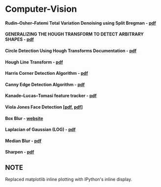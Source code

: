 # Computer-Vision

#### Rudin–Osher–Fatemi Total Variation Denoising using Split Bregman - [pdf](http://www.ipol.im/pub/art/2012/g-tvd/article_lr.pdf)
#### GENERALIZING THE HOUGH TRANSFORM TO DETECT ARBITRARY SHAPES - [pdf](https://pdfs.semanticscholar.org/2c8c/97918a24c26da7c949a7d6aaf3201d9d9cf9.pdf)
#### Circle Detection Using Hough Transforms Documentation - [pdf](https://www.borovicka.org/files/research/bristol/hough-report.pdf)
#### Hough Line Transform - [pdf](http://web.ipac.caltech.edu/staff/fmasci/home/astro_refs/HoughTrans_lines_09.pdf)
#### Harris Corner Detection Algorithm - [pdf](http://www.cse.psu.edu/~rtc12/CSE486/lecture06.pdf)
#### Canny Edge Detection Algorithm - [pdf](http://www.cse.iitd.ernet.in/~pkalra/col783/canny.pdf)
#### Kanade–Lucas–Tomasi feature tracker - [pdf](http://web.yonsei.ac.kr/jksuhr/articles/Kanade-Lucas-Tomasi%20Tracker.pdf)
#### Viola Jones Face Detection  [[pdf](https://www2.units.it/carrato/didatt/EI_web/slides/ti/72_ViolaJones.pdf), [pdf](https://www.cs.ubc.ca/~lowe/425/slides/13-ViolaJones.pdf)]
#### Box Blur - [website](http://amritamaz.net/blog/understanding-box-blur)
#### Laplacian of Gaussian (LOG) - [pdf](http://www.cse.psu.edu/~rtc12/CSE486/lecture11_6pp.pdf)
#### Median Blur - [pdf](https://www.cs.auckland.ac.nz/courses/compsci373s1c/PatricesLectures/Image%20Filtering_2up.pdf)
#### Sharpen - [pdf](https://web.stanford.edu/class/cs448f/lectures/2.1/Sharpening.pdf)

## NOTE
Replaced matplotlib inline plotting with IPython's inline display.
